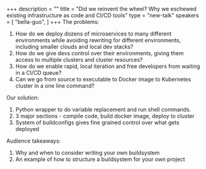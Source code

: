 +++
description = ""
title = "Did we reinvent the wheel? Why we eschewed existing infrastructure as code and CI/CD tools"
type = "new-talk"
speakers = [
        "bella-guo",
]
+++
The problems:

1. How do we deploy dozens of microservices to many different environments while avoiding rewriting for different environments, including smaller clouds and local dev stacks?
2. How do we give devs control over their environments, giving them access to multiple clusters and cluster resources?
3. How do we enable rapid, local iteration and free developers from waiting in a CI/CD queue?
4. Can we go from source to executable to Docker image to Kubernetes cluster in a one line command?

Our solution:

1. Python wrapper to do variable replacement and run shell commands.
2. 3 major sections - compile code, build docker image, deploy to cluster
3. System of buildconfigs gives fine grained control over what gets deployed

Audience takeaways:

1. Why and when to consider writing your own buildsystem
2. An example of how to structure a buildsystem for your own project